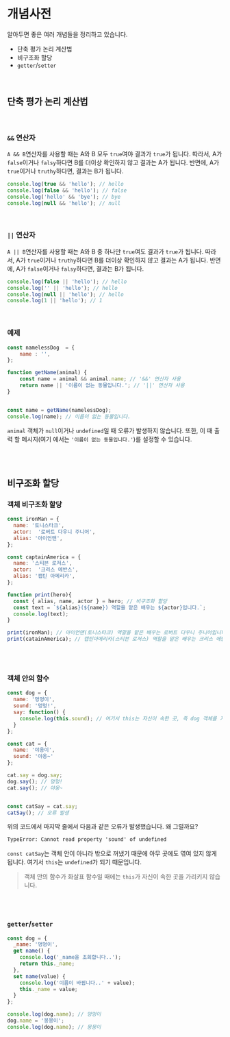 # 개념사전
알아두면 좋은 여러 개념들을 정리하고 있습니다. 
- 단축 평가 논리 계산법
- 비구조화 할당
- `getter`/`setter`

<br />

## 단축 평가 논리 계산법

<br />

### `&&` 연산자
`A && B`연산자를 사용할 때는 A와 B 모두 `true`여야 결과가 `true`가 됩니다. 
따라서, A가 `false`이거나 `falsy`하다면 B를 더이상 확인하지 않고 결과는 A가 됩니다. 
반면에, A가 `true`이거나 `truthy`하다면, 결과는 B가 됩니다.

```javascript
console.log(true && 'hello'); // hello
console.log(false && 'hello'); // false
console.log('hello' && 'bye'); // bye
console.log(null && 'hello'); // null
```

<br />

### `||` 연산자
`A || B`연산자를 사용할 때는 A와 B 중 하나만 `true`여도 결과가 `true`가 됩니다. 
따라서, A가 `true`이거나 `truthy`하다면 B를 더이상 확인하지 않고 결과는 A가 됩니다. 
반면에, A가 `false`이거나 `falsy`하다면, 결과는 B가 됩니다.
```javascript
console.log(false || 'hello'); // hello
console.log('' || 'hello'); // hello
console.log(null || 'hello'); // hello
console.log(1 || 'hello'); // 1
```

<br />

### 예제
```javascript
const namelessDog  = {
    name : '',
};

function getName(animal) {
    const name = animal && animal.name; // '&&' 연산자 사용
    return name || '이름이 없는 동물입니다.'; // '||' 연산자 사용
}


const name = getName(namelessDog);
console.log(name); // 이름이 없는 동물입니다.
```
`animal` 객체가 `null`이거나 `undefined`일 때 오류가 발생하지 않습니다. 또한, 이 때 출력 할 메시지(여기 에서는 `'이름이 없는 동물입니다.'`)를 설정할 수 있습니다. 

<br /><br />

## 비구조화 할당

### 객체 비구조화 할당

```javascript
const ironMan = {
  name: '토니스타크',
  actor:  '로버트 다우니 주니어',
  alias: '아이언맨',
};

const captainAmerica = {
  name: '스티븐 로저스',
  actor:  '크리스 에반스',
  alias: '캡틴 아메리카',
};

function print(hero){
  const { alias, name, actor } = hero; // 비구조화 할당
  const text = `${alias}(${name}) 역할을 맡은 배우는 ${actor}입니다.`;
  console.log(text);
}

print(ironMan); // 아이언맨(토니스타크) 역할을 맡은 배우는 로버트 다우니 주니어입니다.
print(catainAmerica); // 캡틴아메리카(스티븐 로저스) 역할을 맡은 배우는 크리스 에반스입니다.
```

<br /><br />

### 객체 안의 함수

```javascript
const dog = {
  name: '멍멍이',
  sound: '멍멍!',
  say: function() {
    console.log(this.sound); // 여기서 this는 자신이 속한 곳, 즉 dog 객체를 가리킵니다.
  }
};

const cat = {
  name: '야옹이',
  sound: '야옹~'
};

cat.say = dog.say;
dog.say(); // 멍멍!
cat.say(); // 야옹~ 


const catSay = cat.say;
catSay(); // 오류 발생
```
위의 코드에서 마지막 줄에서 다음과 같은 오류가 발생했습니다. 왜 그럴까요?
```html
TypeError: Cannot read property 'sound' of undefined 
```
`const catSay`는 객체 안이 아니라 밖으로 꺼냈기 때문에 아무 곳에도 엮여 있지 않게 됩니다. 여기서 `this`는 `undefined`가 되기 때문입니다.  

> 객체 안의 함수가 화살표 함수일 때에는 `this`가 자신이 속한 곳을 가리키지 않습니다.

<br /><br />

### `getter`/`setter`

```javascript
const dog = {
  _name: '멍멍이',
  get name() {
    console.log('_name을 조회합니다..');
    return this._name;  
  },
  set name(value) {
    console.log('이름이 바뀝니다..' + value);  
    this._name = value;
  }
};

console.log(dog.name); // 멍멍이
dog.name = '뭉뭉이';
console.log(dog.name); // 뭉뭉이
```

<br /><br />